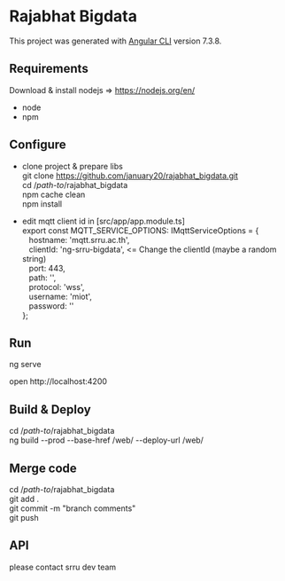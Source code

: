 # Rajabhat Bigdata

This project was generated with [Angular CLI](https://github.com/angular/angular-cli) version 7.3.8.

## Requirements  

Download & install nodejs => https://nodejs.org/en/ 
 - node 
 - npm 

## Configure 
 - clone project & prepare libs <br>
 git clone https://github.com/january20/rajabhat_bigdata.git <br>
 cd /_path-to_/rajabhat_bigdata <br>
 npm cache clean<br>
 npm install 

- edit mqtt client id  in [src/app/app.module.ts] <br>
export const MQTT_SERVICE_OPTIONS: IMqttServiceOptions = {<br>
&nbsp;&nbsp;&nbsp;hostname: 'mqtt.srru.ac.th',<br>
&nbsp;&nbsp;&nbsp;clientId: 'ng-srru-bigdata',  <= Change the clientId (maybe a random string) <br>
&nbsp;&nbsp;&nbsp;port: 443,<br>
&nbsp;&nbsp;&nbsp;path: '',<br>
&nbsp;&nbsp;&nbsp;protocol: 'wss',<br>
&nbsp;&nbsp;&nbsp;username: 'miot',<br>
&nbsp;&nbsp;&nbsp;password: '<passowrd>'<br>
};



## Run  

ng serve 

open http://localhost:4200 

## Build & Deploy
cd /_path-to_/rajabhat_bigdata <br>
ng build --prod --base-href /web/ --deploy-url /web/

## Merge code

cd /_path-to_/rajabhat_bigdata <br>
git add .<br>
git commit -m "branch comments"<br>
git push 

## API 
please contact srru dev team 
